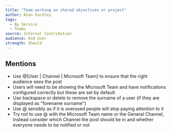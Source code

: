 ```yaml
---
title: "Team working on shared objectives or project"
author: Alan Eardley
tags: 
  - By Service
  - Teams
source: Internal Contribution
audience: End User
strength: Should
---
```

## Mentions
- Use @[User | Channel | Microsoft Team] to ensure that the right audience sees the post
- Users will need to be showing the Microsoft Team and have notifications configured correctly but these are set by default
- Use backspace or delete to remove the surname of a user (if they are displayed as "forename surname")
- Use @ sensibly as if it is overused people will stop paying attention to it
- Try not to use @ with the Microsoft Team name or the General Channel, instead consider which Channel the post should be in and whether everyone needs to be notified or not
